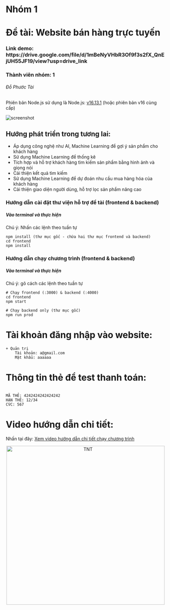 # Nhóm 1
# Đề tài: Website bán hàng trực tuyến
<h3>Link demo: https://drive.google.com/file/d/1mBeNyVHbR3Of9f3s2fX_QnEjUH55JF19/view?usp=drive_link</h3>
<h3>Thành viên nhóm: 1</h3>
<h6>Đỗ Phước Tài </h6>

Phiên bản Node.js sử dụng là Node.js: [v16.13.1](https://nodejs.org/dist/v16.13.1/node-v16.13.1-x86.msi) (hoặc phiên bản v16 cùng cấp)

![screenshot](https://github.com/DPT274/Tl-Nodejs-React.git)

## Hướng phát triển trong tương lai:
-	Áp dụng công nghệ như AI, Machine Learning để gợi ý sản phẩm cho khách hàng
-	Sử dụng Machine Learning để thống kê
-	Tích hợp và hỗ trợ khách hàng tìm kiếm sản phẩm bằng hình ảnh và giọng nói
-	Cải thiện kết quả tìm kiếm
-	Sử dụng Machine Learning để dự đoán nhu cầu mua hàng hóa của khách hàng
-	Cải thiện giao diện người dùng, hỗ trợ lọc sản phẩm nâng cao

### Hướng dẫn cài đặt thư viện hỗ trợ đề tài (frontend & backend)
<h5>Vào terminal và thực hiện</h5>
Chú ý: Nhấn các lệnh theo tuần tự

```
npm install (thư mục gốc - chứa hai thư mục frontend và backend)
cd frontend
npm install
```
### Hướng dẫn chạy chương trình (frontend & backend)
<h5>Vào terminal và thực hiện</h5>
Chú ý: gõ cách các lệnh theo tuần tự

```
# Chạy frontend (:3000) & backend (:4000)
cd frontend
npm start

# Chạy backend only (thư mục gốc)
npm run prod
```

# Tài khoản đăng nhập vào website:
```
+ Quản trị
	Tài khoản: a@gmail.com
	Mật khẩu: aaaaaa
```

# Thông tin thẻ để test thanh toán:
```

MÃ THẺ: 4242424242424242
HẠN THẺ: 12/34
CVC: 567

```
# Video hướng dẫn chi tiết:
Nhấn tại đây: [Xem video hướng dẫn chi tiết chạy chương trình](https://drive.google.com/file/d/1CTjpY9v9h3TU0Xj16wziNMQJuZRwl0_b/view?usp=sharing)

<p align="center">
	<img src="https://i.pinimg.com/originals/56/a7/b8/56a7b8e4953907848148e15efa28ae81.gif" width = "500" alt="TNT">
	</a>
</p>
